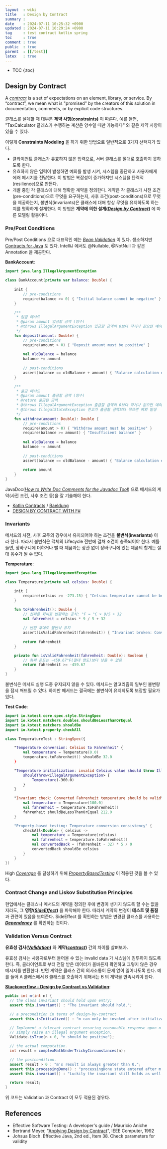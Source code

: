 ```yaml
---
layout  : wiki
title   : Design by Contract
summary : 
date    : 2024-07-11 10:25:32 +0900
updated : 2024-07-11 10:29:24 +0900
tag     : test contract kotlin spring
toc     : true
comment : true
public  : true
parent  : [[/test]]
latex   : true
---
```

* TOC
{:toc}

## Design by Contract

A _[contract](https://kt.academy/article/ak-contracts#the-meaning-of-a-contract)_ is a set of expectations on an element, library, or service. By “contract”, we mean what is "promised" by the creators of this solution in documentation, comments, or by explicit code structures.

클래스를 설계할 때 대부분 __제약 사항(constraints)__ 이 따른다. 예를 들면, "TaxCalculator 클래스가 수행하는 계산은 양수일 때만 가능하다" 와 같은 제약 사항이 있을 수 있다.

이렇게 __Constraints Modeling__ 을 하기 위한 방법으로 일반적으로 3가지 선택지가 있다.

- 클라이언트 클래스가 유효하지 않은 입력으로, 서버 클래스를 절대로 호출하지 못하도록 한다.
- 유효하지 않은 입력이 발생하면 예외를 발생 시켜, 시스템을 중단하고 사용자에게 에러 메시지를 전달한다. 이 방법은 복잡성이 증가하지만 시스템을 탄력적(resilience)으로 만든다.
- 개발 중인 각 클래스에 대해 명확한 계약을 정의한다. 계약은 각 클래스가 사전 조건(pre-conditions)으로 무엇을 요구하는지, 사후 조건(post-conditions)으로 무엇을 제공하는지, 불변식(invariants)은 클래스에 대해 항상 무엇을 유지하도록 하는지를 명확하게 설계한다. 이 방법은 __계약에 의한 설계(_[Design by Contract](https://en.wikipedia.org/wiki/Design_by_contract)_)__ 에 따른 모델링 활동이다.

### Pre/Post Conditions

Pre/Post Conditions 으로 대표적인 예는 _[Bean Validation](https://baekjungho.github.io/wiki/spring/spring-validation/#bean-validation)_ 이 있다. 생소하지만 [Contracts for Java](https://github.com/nhatminhle/cofoja) 도 있다.
IntelliJ 에서도 @Nullable, @NotNull 과 같은 Annotation 을 제공한다.

__BankAccount__:

```kotlin
import java.lang.IllegalArgumentException

class BankAccount(private var balance: Double) {
    
    init {
        // pre-conditions
        require(balance >= 0) { "Initial balance cannot be negative" }
    }

    /**
     * 입금 메서드
     * @param amount 입금할 금액 (양수)
     * @throws IllegalArgumentException 입금할 금액이 0보다 작거나 같으면 예외 발생
     */
    fun deposit(amount: Double) {
        // pre-conditions
        require(amount > 0) { "Deposit amount must be positive" }
        
        val oldBalance = balance
        balance += amount
        
        // post-conditions
        assert(balance == oldBalance + amount) { "Balance calculation error" }
    }

    /**
     * 출금 메서드
     * @param amount 출금할 금액 (양수)
     * @return 출금된 금액
     * @throws IllegalArgumentException 출금할 금액이 0보다 작거나 같으면 예외 발생
     * @throws IllegalStateException 잔고가 출금할 금액보다 적으면 예외 발생
     */
    fun withdraw(amount: Double): Double {
        // pre-conditions
        require(amount > 0) { "Withdraw amount must be positive" }
        require(balance >= amount) { "Insufficient balance" }
        
        val oldBalance = balance
        balance -= amount
        
        // post-conditions
        assert(balance == oldBalance - amount) { "Balance calculation error" }
        
        return amount
    }
}
```

JavaDoc(_[How to Write Doc Comments for the Javadoc Tool](https://www.oracle.com/kr/technical-resources/articles/java/javadoc-tool.html)_) 으로 메서드의 계약(사전 조건, 사후 조건 등)을 잘 기술해야 한다.

- [Kotlin Contracts](https://kt.academy/article/ak-contracts) / [Baeldung](https://www.baeldung.com/kotlin/contracts)
- [DESIGN BY CONTRACT WITH F#](https://laurent.le-brun.eu/site/index.php?post/2008/03/26/32-design-by-contract-with-fsharp)

### Invariants

메서드의 사전, 사후 모두의 경우에서 유지되어야 하는 조건을 __불변식(invariants)__ 이라 한다. 따라서 불변식은 객체의 Lifecycle 전반에 걸쳐 조건이 충족되어야 한다.
예를 들면, 장바구니에 더하거나 뺄 때 제품과는 상관 없이 장바구니에 있는 제품의 합계는 절대 음수가 될 수 없다.

__Temperature__:

```kotlin
import java.lang.IllegalArgumentException

class Temperature(private val celsius: Double) {

    init {
        require(celsius >= -273.15) { "Celsius temperature cannot be below absolute zero" }
    }

    fun toFahrenheit(): Double {
        // 섭씨를 화씨로 변환하는 공식: °F = °C × 9/5 + 32
        val fahrenheit = celsius * 9 / 5 + 32
        
        // 변환 후에도 불변식 유지
        assert(isValidFahrenheit(fahrenheit)) { "Invariant broken: Converted Fahrenheit temperature is invalid" }
        
        return fahrenheit
    }

    private fun isValidFahrenheit(fahrenheit: Double): Boolean {
        // 화씨 온도는 -459.67°F(절대 영도)보다 낮을 수 없음
        return fahrenheit >= -459.67
    }
}
```

불변식은 메서드 실행 도중 유지되지 않을 수 있다. 메서드는 알고리즘의 일부인 불변량을 잠시 깨뜨릴 수 있다. 하지만 메서드는 결국에는 불변식이 유지되도록 보장할 필요가 있다.

__Test Code__:

```kotlin
import io.kotest.core.spec.style.StringSpec
import io.kotest.matchers.doubles.shouldBeLessThanOrEqual
import io.kotest.matchers.shouldBe
import io.kotest.property.checkAll

class TemperatureTest : StringSpec({

    "Temperature conversion: Celsius to Fahrenheit" {
        val temperature = Temperature(0.0)
        temperature.toFahrenheit() shouldBe 32.0
    }

    "Temperature initialization: invalid Celsius value should throw IllegalArgumentException" {
        shouldThrow<IllegalArgumentException> {
            Temperature(-300.0)
        }
    }

    "Invariant check: Converted Fahrenheit temperature should be valid" {
        val temperature = Temperature(100.0)
        val fahrenheit = temperature.toFahrenheit()
        fahrenheit shouldBeLessThanOrEqual 212.0
    }

    "Property-based testing: Temperature conversion consistency" {
        checkAll<Double> { celsius ->
            val temperature = Temperature(celsius)
            val fahrenheit = temperature.toFahrenheit()
            val convertedBack = (fahrenheit - 32) * 5 / 9
            convertedBack shouldBe celsius
        }
    }
})
```

High _[Coverage](https://baekjungho.github.io/wiki/test/test-coverage/)_ 를 달성하기 위해 _[PropertyBasedTesting](https://baekjungho.github.io/wiki/test/test-property-based-test/)_ 이 적용된 것을 볼 수 있다.

### Contract Change and Liskov Substitution Principles

현업에서는 클래스나 메서드의 계약을 정의한 후에 변경이 생기지 않도록 할 수는 없을지라도, 그 __영향(_[SideEffect](https://en.wikipedia.org/wiki/Side_effect_(computer_science))_)__ 을 파악해야 한다. 따라서 계약의 변경이 __테스트 및 품질__ 과 관련이 있음을 보여준다.
SideEffect 를 확인하는 방법은 변경된 클래스를 사용하는 ___[Dependency](https://baekjungho.github.io/wiki/spring/spring-di/)___ 를 확인하는 것이다.

### Validation Versus Contract

__유효성 검사(_[Validation](https://baekjungho.github.io/wiki/spring/spring-validation/)_)__ 와 __계약(_[contract](https://www.cs.unc.edu/~stotts/COMP145/CRC/DesByContract.html)_)__ 간의 차이를 살펴보자.

유효성 검사는 사용자로부터 들어올 수 있는 invalid data 가 시스템에 침투하지 않도록 한다. 즉, 클라이언트로 부터 전달 받은 데이터가 올바른지 확인하고 그렇지 않은 경우 메시지를 반환한다.
반면 계약은 클래스 간의 의사소통이 문제 없이 일어나도록 한다. 예를 들어 A 클래스에서 B 클래스를 호출하기 위해서는 B 의 계약을 만족시켜야 한다.

__[Stackoverflow - Design by Contract vs Validation](https://stackoverflow.com/questions/5049163/when-should-i-use-apache-commons-validate-istrue-and-when-should-i-just-use-th/5452329#5452329)__:

```java
public int m(int n) {
  // the class invariant should hold upon entry;
  assert this.invariant() : "The invariant should hold.";

  // a precondition in terms of design-by-contract
  assert this.isInitialized() : "m can only be invoked after initialization.";

  // Implement a tolerant contract ensuring reasonable response upon n <= 0:
  // simply raise an illegal argument exception.
  Validate.isTrue(n > 0, "n should be positive");

  // the actual computation.
  int result = complexMathUnderTrickyCircumstances(n);

  // the postcondition.
  assert result > 0 : "m's result is always greater than 0.";
  assert this.processingDone() : "processingDone state entered after m.";
  assert this.invariant() : "Luckily the invariant still holds as well.";

  return result;
}
```

위 코드는 Validation 과 Contract 이 모두 적용된 경우다.

## References

- Effective Software Testing: A developer's guide / Mauricio Aniche
- Bertrand Meyer, "[Applying Design by Contract](https://se.inf.ethz.ch/~meyer/publications/computer/contract.pdf)", IEEE Computer, 1992
- Johsua Bloch. Effective Java, 2nd ed., Item 38. Check parameters for validity